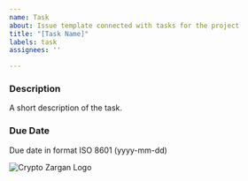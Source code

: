 ```yaml
---
name: Task
about: Issue template connected with tasks for the project
title: "[Task Name]"
labels: task
assignees: ''

---
```


### Description
A short description of the task.


### Due Date
Due date in format ISO 8601 (yyyy-mm-dd)

<img src = "https://cdn.discordapp.com/attachments/775422843990048818/776137118040457236/crypto_zargan.png" alt = "Crypto Zargan Logo">
